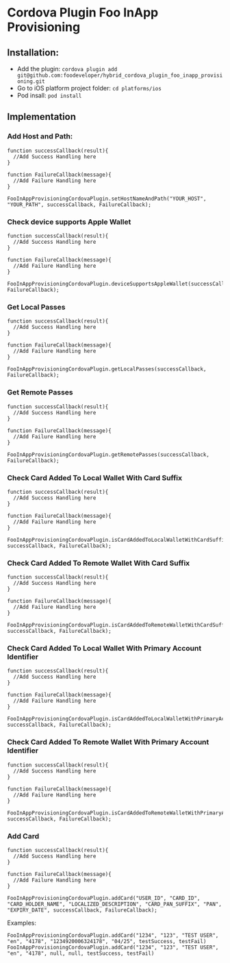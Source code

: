 # Cordova Plugin Foo InApp Provisioning

## Installation:
- Add the plugin: `cordova plugin add git@github.com:foodeveloper/hybrid_cordova_plugin_foo_inapp_provisioning.git`
- Go to iOS platform project folder: `cd platforms/ios`
- Pod insall: `pod install`

## Implementation

### Add Host and Path:
```
function successCallback(result){
  //Add Success Handling here
}

function FailureCallback(message){
  //Add Failure Handling here
}
  
FooInAppProvisioningCordovaPlugin.setHostNameAndPath("YOUR_HOST", "YOUR_PATH", successCallback, FailureCallback);
```

### Check device supports Apple Wallet

``` 
function successCallback(result){
  //Add Success Handling here
}
  
function FailureCallback(message){
  //Add Failure Handling here
}

FooInAppProvisioningCordovaPlugin.deviceSupportsAppleWallet(successCallback, FailureCallback);
```

### Get Local Passes

``` 
function successCallback(result){
  //Add Success Handling here
}

function FailureCallback(message){
  //Add Failure Handling here
}

FooInAppProvisioningCordovaPlugin.getLocalPasses(successCallback, FailureCallback);
```

### Get Remote Passes

``` 
function successCallback(result){
  //Add Success Handling here
}

function FailureCallback(message){
  //Add Failure Handling here
}

FooInAppProvisioningCordovaPlugin.getRemotePasses(successCallback, FailureCallback);
```

### Check Card Added To Local Wallet With Card Suffix

``` 
function successCallback(result){
  //Add Success Handling here
}

function FailureCallback(message){
  //Add Failure Handling here
}
  
FooInAppProvisioningCordovaPlugin.isCardAddedToLocalWalletWithCardSuffix("CARD_SUFFIX", successCallback, FailureCallback);
```


### Check Card Added To Remote Wallet With Card Suffix

```
function successCallback(result){
  //Add Success Handling here
}

function FailureCallback(message){
  //Add Failure Handling here
}
  
FooInAppProvisioningCordovaPlugin.isCardAddedToRemoteWalletWithCardSuffix("CARD_SUFFIX", successCallback, FailureCallback);
```

### Check Card Added To Local Wallet With Primary Account Identifier

```
function successCallback(result){
  //Add Success Handling here
}
  
function FailureCallback(message){
  //Add Failure Handling here
}
  
FooInAppProvisioningCordovaPlugin.isCardAddedToLocalWalletWithPrimaryAccountIdentifier("ACCOUNT_IDENTIFIER", successCallback, FailureCallback);
```


### Check Card Added To Remote Wallet With Primary Account Identifier

```
function successCallback(result){
  //Add Success Handling here
}

function FailureCallback(message){
  //Add Failure Handling here
}

FooInAppProvisioningCordovaPlugin.isCardAddedToRemoteWalletWithPrimaryAccountIdentifier("ACCOUNT_IDENTIFIER", successCallback, FailureCallback);
```

### Add Card

``` 
function successCallback(result){
  //Add Success Handling here
}
  
function FailureCallback(message){
  //Add Failure Handling here
}
  
FooInAppProvisioningCordovaPlugin.addCard("USER_ID", "CARD_ID", "CARD_HOLDER_NAME", "LOCALIZED_DESCRIPTION", "CARD_PAN_SUFFIX", "PAN", "EXPIRY_DATE", successCallback, FailureCallback);
```

Examples:

```
FooInAppProvisioningCordovaPlugin.addCard("1234", "123", "TEST USER", "en", "4178", "1234920006324178", "04/25", testSuccess, testFail)
FooInAppProvisioningCordovaPlugin.addCard("1234", "123", "TEST USER", "en", "4178", null, null, testSuccess, testFail)
```



